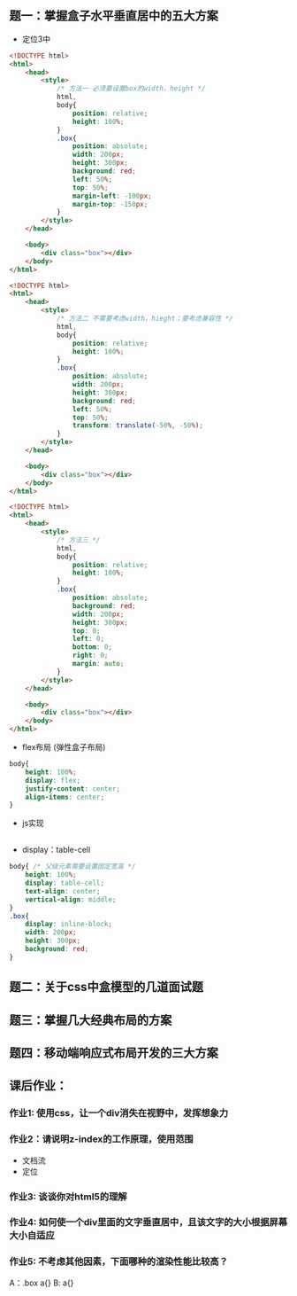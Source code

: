 ## 题一：掌握盒子水平垂直居中的五大方案   
* 定位3中                                                                                           
````html
<!DOCTYPE html>
<html>
    <head>
        <style>
            /* 方法一 必须要设置box的width，height */
            html,
            body{
                position: relative;
                height: 100%;
            }
            .box{
                position: absolute;
                width: 200px;
                height: 300px;
                background: red;
                left: 50%;
                top: 50%;
                margin-left: -100px;
                margin-top: -150px;
            }
        </style>
    </head>

    <body>
        <div class="box"></div>
    </body>
</html>
````

````html
<!DOCTYPE html>
<html>
    <head>
        <style>
            /* 方法二 不需要考虑width，hieght；要考虑兼容性 */
            html,
            body{
                position: relative;
                height: 100%;
            }
            .box{
                position: absolute;
                width: 200px;
                height: 300px;
                background: red;
                left: 50%;
                top: 50%;
                transform: translate(-50%, -50%);
            }
        </style>
    </head>

    <body>
        <div class="box"></div>
    </body>
</html>
````

````html
<!DOCTYPE html>
<html>
    <head>
        <style>
            /* 方法三 */
            html,
            body{
                position: relative;
                height: 100%;
            }
            .box{
                position: absolute;
                background: red;
                width: 200px;
                height: 300px;
                top: 0;
                left: 0;
                bottom: 0;
                right: 0;
                margin: auto;
            }
        </style>
    </head>

    <body>
        <div class="box"></div>
    </body>
</html>
````
* flex布局 (弹性盒子布局)
````css
body{
    height: 100%;
    display: flex;
    justify-content: center;
    align-items: center;
}
````

* js实现
````html
````

* display：table-cell
````css
body{ /* 父级元素需要设置固定宽高 */
    height: 100%;
    display: table-cell;
    text-align: center;
    vertical-align: middle;
}
.box{
    display: inline-block;
    width: 200px;
    height: 300px;
    background: red;
}
````

## 题二：关于css中盒模型的几道面试题

## 题三：掌握几大经典布局的方案

## 题四：移动端响应式布局开发的三大方案

## 课后作业：
### 作业1: 使用css，让一个div消失在视野中，发挥想象力

### 作业2：请说明z-index的工作原理，使用范围
* 文档流
* 定位

### 作业3: 谈谈你对html5的理解

### 作业4: 如何使一个div里面的文字垂直居中，且该文字的大小根据屏幕大小自适应

### 作业5: 不考虑其他因素，下面哪种的渲染性能比较高？
A：.box a{}
B: a{}

